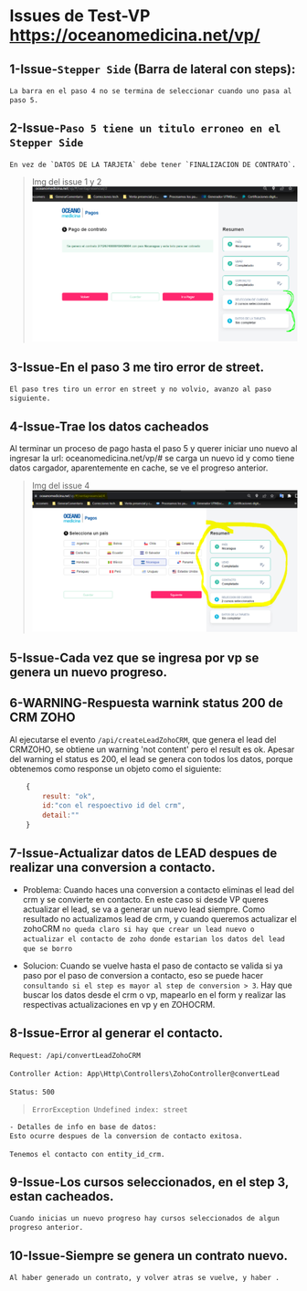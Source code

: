 # Issues de Test-VP https://oceanomedicina.net/vp/

## 1-Issue-`Stepper Side` (Barra de lateral con steps):

    La barra en el paso 4 no se termina de seleccionar cuando uno pasa al paso 5.

## 2-Issue-`Paso 5 tiene un titulo erroneo en el Stepper Side`

    En vez de `DATOS DE LA TARJETA` debe tener `FINALIZACION DE CONTRATO`.

> Img del issue 1 y 2
    ![No se pudo cargar la imagen: 1-issue][urlIssue1y2]

## 3-Issue-En el paso 3 me tiro error de street.
    El paso tres tiro un error en street y no volvio, avanzo al paso siguiente.



## 4-Issue-Trae los datos cacheados
Al terminar un proceso de pago hasta el paso 5 y querer iniciar uno nuevo al ingresar la url: oceanomedicina.net/vp/#
se carga un nuevo id y como tiene datos cargador, aparentemente en cache, se ve el progreso anterior.

> Img del issue 4
    ![No se pudo cargar la imagen: 2-issue][urlIssue4]

## 5-Issue-Cada vez que se ingresa por vp se genera un nuevo progreso.

## 6-WARNING-Respuesta warnink status 200 de CRM ZOHO 

  Al ejecutarse el evento `/api/createLeadZohoCRM`, que genera el lead del CRMZOHO, se obtiene un warning 'not content' pero el result es ok. 
  Apesar del warning el status es 200, el lead se genera con todos los datos, porque obtenemos como response un objeto como el siguiente: 
  
  
```javascript
    {
        result: "ok",
        id:"con el respoectivo id del crm",
        detail:""
    }
```
## 7-Issue-Actualizar datos de LEAD despues de realizar una conversion a contacto.

- Problema: 
    Cuando haces una conversion a contacto eliminas el lead del crm y se convierte en contacto. En este caso si desde VP queres actualizar el lead, se va a generar un nuevo lead siempre. Como resultado no actualizamos lead de crm, y cuando queremos actualizar el zohoCRM `no queda claro si hay que crear un lead nuevo o actualizar el contacto de zoho donde estarian los datos del lead que se borro`

- Solucion:
    Cuando se vuelve hasta el paso de contacto se valida si ya paso por el paso de conversion a contacto, eso se puede hacer `consultando si el step es mayor al step de conversion > 3`. Hay que buscar los datos desde el crm o vp, mapearlo en el form y realizar las respectivas actualizaciones en vp y en ZOHOCRM.

## 8-Issue-Error al generar el contacto.
    
    Request: /api/convertLeadZohoCRM

    Controller Action: App\Http\Controllers\ZohoController@convertLead

    Status: 500 
> `ErrorException
Undefined index: street
`

    - Detalles de info en base de datos:
    Esto ocurre despues de la conversion de contacto exitosa.

    Tenemos el contacto con entity_id_crm. 

## 9-Issue-Los cursos seleccionados, en el step 3, estan cacheados.
    Cuando inicias un nuevo progreso hay cursos seleccionados de algun progreso anterior.

## 10-Issue-Siempre se genera un contrato nuevo.
    Al haber generado un contrato, y volver atras se vuelve, y haber .

[urlIssue1y2]: img/1-Issue.PNG
[urlIssue4]: img/2-Issue.PNG
